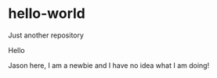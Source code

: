# hello-world
Just another repository

Hello

Jason here, I am a newbie and I have no idea what I am doing!
